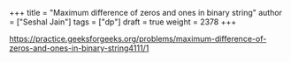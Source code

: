 +++
title = "Maximum difference of zeros and ones in binary string"
author = ["Seshal Jain"]
tags = ["dp"]
draft = true
weight = 2378
+++

<https://practice.geeksforgeeks.org/problems/maximum-difference-of-zeros-and-ones-in-binary-string4111/1>
